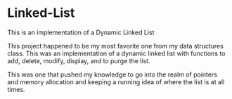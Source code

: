 # Linked-List
This is an implementation of a Dynamic Linked List

This project happened to be my most favorite one from my data structures class.
This was an implementation of a dynamic linked list with functions to add, delete, modify, display, and to purge the list.

This was one that pushed my knowledge to go into the realm of pointers and memory allocation and keeping a running idea of where the list is at all times.

